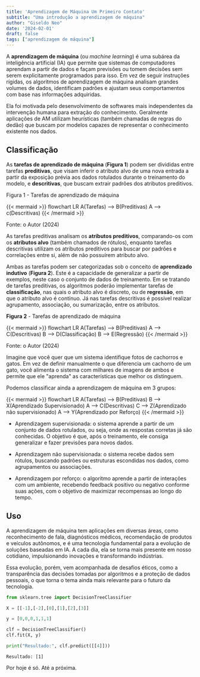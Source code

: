 ```yaml
---
title: 'Aprendizagem de Máquina Um Primeiro Contato'
subtitle: "Uma introdução a aprendizagem de máquina"
author: "Giseldo Neo"
date: '2024-02-01'
draft: false
tags: ["aprendizagem de máquina"]
---
```


A **aprendizagem de máquina** (ou _machine learning_) é uma subárea da inteligência artificial (IA) que permite que sistemas de computadores aprendam a partir de dados e façam previsões ou tomem decisões sem serem explicitamente programados para isso. Em vez de seguir instruções rígidas, os algoritmos de aprendizagem de máquina analisam grandes volumes de dados, identificam padrões e ajustam seus comportamentos com base nas informações adquiridas.

Ela foi motivada pelo desenvolvimento de softwares mais independentes da intervenção humana para extração do conhecimento. Geralmente aplicações de AM utilizam heurísticas (também chamadas de regras do dedão) que buscam por modelos capazes de representar o conhecimento existente nos dados.

## Classificação

As **tarefas de aprendizado de máquina** (**Figura 1**) podem ser divididas entre tarefas **preditivas**, que visam inferir o atributo alvo de uma nova entrada a partir da exposição prévia aos dados rotulados durante o treinamento do modelo, e **descritivas**, que buscam extrair padrões dos atributos preditivos. 


Figura 1 - Tarefas de aprendizado de máquina

{{< mermaid >}}
flowchart LR
  A(Tarefas) --> B(Preditivas)
  A --> c(Descritivas)
{{< /mermaid >}}



Fonte: o Autor (2024)

As tarefas preditivas analisam os **atributos preditivos**, comparando-os com os **atributos alvo** (também chamados de rótulos), enquanto tarefas descritivas utilizam os atributos preditivos para buscar por padrões e correlações entre si, além de não possuírem atributo alvo. 

Ambas as tarefas podem ser categorizadas sob o conceito de **aprendizado indutivo** (**Figura 2**). Este é a capacidade de generalizar a partir de exemplos, neste caso o conjunto de dados de treinamento. Em se tratando de tarefas preditivas, os algoritmos poderão implementar tarefas de **classificação**, nas quais o atributo alvo é discreto, ou de **regressão**, em que o atributo alvo é contínuo.  Já nas tarefas descritivas é possível realizar agrupamento, associação, ou sumarização, entre os atributos.

**Figura 2** - Tarefas de aprendizado de máquina

{{< mermaid >}}
flowchart LR
  A(Tarefas) --> B(Preditivas)
  A --> C(Descritivas)
  B --> D(Classificação)
  B --> E(Regressão)
{{< /mermaid >}}

Fonte: o Autor (2024)

Imagine que você quer que um sistema identifique fotos de cachorros e gatos. Em vez de definir manualmente o que diferencia um cachorro de um gato, você alimenta o sistema com milhares de imagens de ambos e permite que ele "aprenda" as características que melhor os distinguem.

Podemos classificar ainda a aprendizagem de máquina em 3 grupos:

{{< mermaid >}}
flowchart LR
  A(Tarefas) --> B(Preditivas)
  B --> X(Aprendizado Supervisionado)
  A --> C(Descritivas)
  C --> Z(Aprendizado não supervisionado)
  A --> Y(Aprendizado por Reforço)
{{< /mermaid >}}

* Aprendizagem supervisionada: o sistema aprende a partir de um conjunto de dados rotulados, ou seja, onde as respostas corretas já são conhecidas. O objetivo é que, após o treinamento, ele consiga generalizar e fazer previsões para novos dados.

* Aprendizagem não supervisionada: o sistema recebe dados sem rótulos, buscando padrões ou estruturas escondidas nos dados, como agrupamentos ou associações.

* Aprendizagem por reforço: o algoritmo aprende a partir de interações com um ambiente, recebendo feedback positivo ou negativo conforme suas ações, com o objetivo de maximizar recompensas ao longo do tempo.

## Uso

A aprendizagem de máquina tem aplicações em diversas áreas, como reconhecimento de fala, diagnósticos médicos, recomendação de produtos e veículos autônomos, e é uma tecnologia fundamental para a evolução de soluções baseadas em IA. A cada dia, ela se torna mais presente em nosso cotidiano, impulsionando inovações e transformando indústrias.

Essa evolução, porém, vem acompanhada de desafios éticos, como a transparência das decisões tomadas por algoritmos e a proteção de dados pessoais, o que torna o tema ainda mais relevante para o futuro da tecnologia.

```Python
from sklearn.tree import DecisionTreeClassifier

X = [[-1],[-2],[0],[1],[2],[3]]

y = [0,0,0,1,1,1]

clf = DecisionTreeClassifier()
clf.fit(X, y)

print("Resultado:", clf.predict([[4]]))
```
```
Resultado: [1]
```

Por hoje é só. Até a próxima.